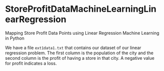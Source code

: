 # StoreProfitDataMachineLearningLinearRegression
Mapping Store Profit Data Points using Linear Regression Machine Learning in Python

We have a file `ext1data1.txt` that contains our dataset of our linear regression problem. The first column is the population of the city and the second column is the profit of having a store in that city. A negative value for profit indicates a loss. 
